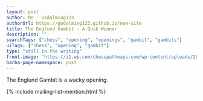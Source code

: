 ```yaml
---
layout: post
author: Me - Godalming123
authorUrl: https://godalming123.github.io/new-site
title: The Englund Gambit - A Quik Winner
description: ""
searchTags: ["chess", "opening", "openings", "gambit", "gambits"]
uiTags: ["chess", "opening", "gambit"]
type: "still in the writing"
front-image: "https://i1.wp.com/chesspathways.com/wp-content/uploads/2019/10/49a.png?resize=300%2C300&ssl=1"
barba-page-namespace: post
---
```


The Englund Gambit is a wacky opening.

{% include mailing-list-mention.html %}
